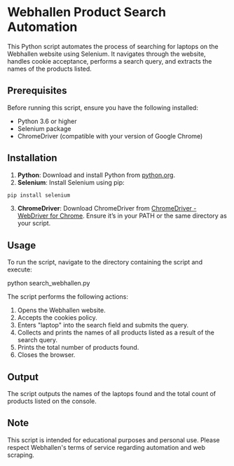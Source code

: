 # Webhallen Product Search Automation

This Python script automates the process of searching for laptops on the Webhallen website using Selenium. It navigates through the website, handles cookie acceptance, performs a search query, and extracts the names of the products listed.

## Prerequisites

Before running this script, ensure you have the following installed:
- Python 3.6 or higher
- Selenium package
- ChromeDriver (compatible with your version of Google Chrome)

## Installation

1. **Python**: Download and install Python from [python.org](https://www.python.org/downloads/).
2. **Selenium**: Install Selenium using pip:
```bash
pip install selenium
```
3. **ChromeDriver**: Download ChromeDriver from [ChromeDriver - WebDriver for Chrome](https://sites.google.com/a/chromium.org/chromedriver/downloads). Ensure it’s in your PATH or the same directory as your script.

## Usage

To run the script, navigate to the directory containing the script and execute:

python search_webhallen.py


The script performs the following actions:
1. Opens the Webhallen website.
2. Accepts the cookies policy.
3. Enters "laptop" into the search field and submits the query.
4. Collects and prints the names of all products listed as a result of the search query.
5. Prints the total number of products found.
6. Closes the browser.

## Output

The script outputs the names of the laptops found and the total count of products listed on the console.

## Note

This script is intended for educational purposes and personal use. Please respect Webhallen's terms of service regarding automation and web scraping.
